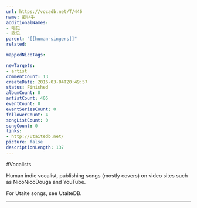 ```yaml
---
url: https://vocadb.net/T/446
name: 歌い手
additionalNames: 
- 唱见
- 歌见
parent: "[[human-singers]]"
related:

mappedNicoTags:

newTargets:
- artist
commentCount: 13
createDate: 2016-03-04T20:49:57
status: Finished
albumCount: 0
artistCount: 405
eventCount: 0
eventSeriesCount: 0
followerCount: 4
songListCount: 0
songCount: 0
links: 
- http://utaitedb.net/
picture: false
descriptionLength: 137
---
```


#Vocalists

Human indie vocalist, publishing songs (mostly covers) on video sites such as NicoNicoDouga and YouTube.

For Utaite songs, see UtaiteDB.

---

